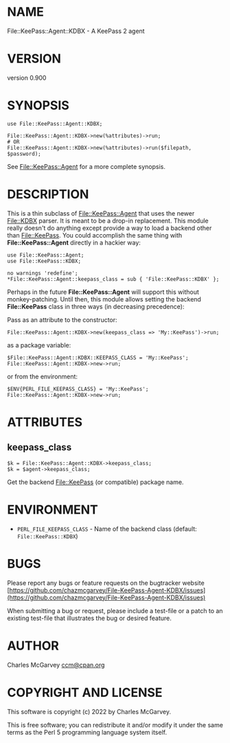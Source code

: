 # NAME

File::KeePass::Agent::KDBX - A KeePass 2 agent

# VERSION

version 0.900

# SYNOPSIS

    use File::KeePass::Agent::KDBX;

    File::KeePass::Agent::KDBX->new(%attributes)->run;
    # OR
    File::KeePass::Agent::KDBX->new(%attributes)->run($filepath, $password);

See [File::KeePass::Agent](https://metacpan.org/pod/File%3A%3AKeePass%3A%3AAgent) for a more complete synopsis.

# DESCRIPTION

This is a thin subclass of [File::KeePass::Agent](https://metacpan.org/pod/File%3A%3AKeePass%3A%3AAgent) that uses the newer [File::KDBX](https://metacpan.org/pod/File%3A%3AKDBX) parser. It is meant to be
a drop-in replacement. This module really doesn't do anything except provide a way to load a backend other
than [File::KeePass](https://metacpan.org/pod/File%3A%3AKeePass). You could accomplish the same thing with **File::KeePass::Agent** directly in a hackier
way:

    use File::KeePass::Agent;
    use File::KeePass::KDBX;

    no warnings 'redefine';
    *File::KeePass::Agent::keepass_class = sub { 'File::KeePass::KDBX' };

Perhaps in the future **File::KeePass::Agent** will support this without monkey-patching. Until then, this
module allows setting the backend **File::KeePass** class in three ways (in decreasing precedence):

Pass as an attribute to the constructor:

    File::KeePass::Agent::KDBX->new(keepass_class => 'My::KeePass')->run;

as a package variable:

    $File::KeePass::Agent::KDBX::KEEPASS_CLASS = 'My::KeePass';
    File::KeePass::Agent::KDBX->new->run;

or from the environment:

    $ENV{PERL_FILE_KEEPASS_CLASS} = 'My::KeePass';
    File::KeePass::Agent::KDBX->new->run;

# ATTRIBUTES

## keepass\_class

    $k = File::KeePass::Agent::KDBX->keepass_class;
    $k = $agent->keepass_class;

Get the backend [File::KeePass](https://metacpan.org/pod/File%3A%3AKeePass) (or compatible) package name.

# ENVIRONMENT

- `PERL_FILE_KEEPASS_CLASS` - Name of the backend class (default: `File::KeePass::KDBX`)

# BUGS

Please report any bugs or feature requests on the bugtracker website
[https://github.com/chazmcgarvey/File-KeePass-Agent-KDBX/issues](https://github.com/chazmcgarvey/File-KeePass-Agent-KDBX/issues)

When submitting a bug or request, please include a test-file or a
patch to an existing test-file that illustrates the bug or desired
feature.

# AUTHOR

Charles McGarvey <ccm@cpan.org>

# COPYRIGHT AND LICENSE

This software is copyright (c) 2022 by Charles McGarvey.

This is free software; you can redistribute it and/or modify it under
the same terms as the Perl 5 programming language system itself.
